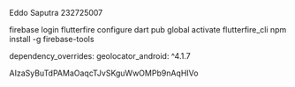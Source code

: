 Eddo Saputra 232725007

firebase login
flutterfire configure
dart pub global activate flutterfire_cli
npm install -g firebase-tools

dependency_overrides:
  geolocator_android: ^4.1.7
  
AIzaSyBuTdPAMaOaqcTJvSKguWwOMPb9nAqHIVo